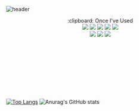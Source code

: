 ![header](https://capsule-render.vercel.app/api?type=waving&color=auto&height=300&section=header&text=welcome%20to%20Hyun%20woo's%20Git%20Hub!&fontSize=50)

<p align="center" display="inline-block">
 :clipboard: Once I've Used  <br>
    <img src="https://img.shields.io/badge/JAVA-007396?style=for-the-badge&logo=java&logoColor=white"> 
   <img src="https://img.shields.io/badge/Spring-6DB33F?style=for-the-badge&logo=Spring&logoColor=white">
    <img src="https://img.shields.io/badge/SpringBoot-6DB33F?style=for-the-badge&logo=SpringBoot&logoColor=white">
 <img src="https://img.shields.io/badge/Thymeleaf-6DB33F?style=for-the-badge&logo=Thymeleaf&logoColor=white">
    <img src="https://img.shields.io/badge/MySQL-4479A1?style=for-the-badge&logo=MySQL&logoColor=white"><br>
    <img src="https://img.shields.io/badge/JavaScript-F7DF1E?style=for-the-badge&logo=JavaScript&logoColor=white">
 <img src="https://img.shields.io/badge/HTML5-E34F26?style=for-the-badge&logo=HTML5&logoColor=white"> <img src="https://img.shields.io/badge/CSS3-1572B6?style=for-the-badge&logo=CSS3&logoColor=white">
 
</p>
<br>
<br>
<br>
<br>
<br>
<br>
<br>
<br>



[![Top Langs](https://github-readme-stats.vercel.app/api/top-langs/?username=yhw0104&layout=compact)](https://github.com/yhw0104/github-readme-stats)
![Anurag's GitHub stats](https://github-readme-stats.vercel.app/api?username=yhw0104&show_icons=true&theme=radical)
